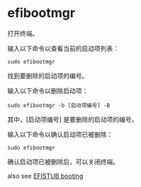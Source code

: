 efibootmgr
===

打开终端。

输入以下命令以查看当前的启动项列表：

```
sudo efibootmgr
```
找到要删除的启动项的编号。

输入以下命令以删除启动项：

```
sudo efibootmgr -b [启动项编号] -B
```
其中，[启动项编号] 是要删除的启动项的编号。

输入以下命令以确认启动项已被删除：

```
sudo efibootmgr
```
确认启动项已被删除后，可以关闭终端。


also see [EFISTUB booting](./EFISTUB.md)
